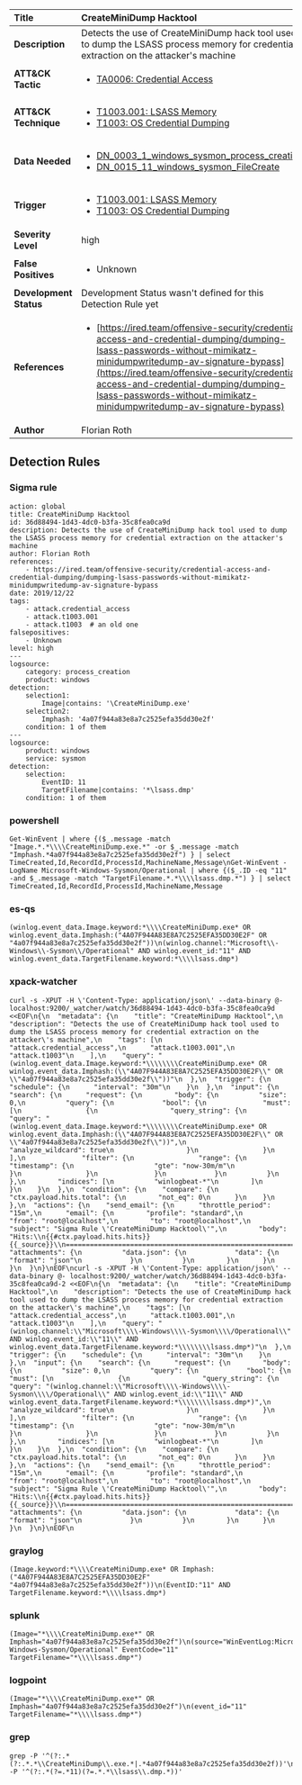 | Title                    | CreateMiniDump Hacktool       |
|:-------------------------|:------------------|
| **Description**          | Detects the use of CreateMiniDump hack tool used to dump the LSASS process memory for credential extraction on the attacker's machine |
| **ATT&amp;CK Tactic**    |  <ul><li>[TA0006: Credential Access](https://attack.mitre.org/tactics/TA0006)</li></ul>  |
| **ATT&amp;CK Technique** | <ul><li>[T1003.001: LSASS Memory](https://attack.mitre.org/techniques/T1003/001)</li><li>[T1003: OS Credential Dumping](https://attack.mitre.org/techniques/T1003)</li></ul>  |
| **Data Needed**          | <ul><li>[DN_0003_1_windows_sysmon_process_creation](../Data_Needed/DN_0003_1_windows_sysmon_process_creation.md)</li><li>[DN_0015_11_windows_sysmon_FileCreate](../Data_Needed/DN_0015_11_windows_sysmon_FileCreate.md)</li></ul>  |
| **Trigger**              | <ul><li>[T1003.001: LSASS Memory](../Triggers/T1003.001.md)</li><li>[T1003: OS Credential Dumping](../Triggers/T1003.md)</li></ul>  |
| **Severity Level**       | high |
| **False Positives**      | <ul><li>Unknown</li></ul>  |
| **Development Status**   |  Development Status wasn't defined for this Detection Rule yet  |
| **References**           | <ul><li>[https://ired.team/offensive-security/credential-access-and-credential-dumping/dumping-lsass-passwords-without-mimikatz-minidumpwritedump-av-signature-bypass](https://ired.team/offensive-security/credential-access-and-credential-dumping/dumping-lsass-passwords-without-mimikatz-minidumpwritedump-av-signature-bypass)</li></ul>  |
| **Author**               | Florian Roth |


## Detection Rules

### Sigma rule

```
action: global
title: CreateMiniDump Hacktool
id: 36d88494-1d43-4dc0-b3fa-35c8fea0ca9d
description: Detects the use of CreateMiniDump hack tool used to dump the LSASS process memory for credential extraction on the attacker's machine
author: Florian Roth
references:
    - https://ired.team/offensive-security/credential-access-and-credential-dumping/dumping-lsass-passwords-without-mimikatz-minidumpwritedump-av-signature-bypass
date: 2019/12/22
tags:
    - attack.credential_access
    - attack.t1003.001
    - attack.t1003  # an old one
falsepositives:
    - Unknown
level: high
---
logsource:
    category: process_creation
    product: windows
detection:
    selection1: 
        Image|contains: '\CreateMiniDump.exe'
    selection2:
        Imphash: '4a07f944a83e8a7c2525efa35dd30e2f'
    condition: 1 of them
---
logsource:
    product: windows
    service: sysmon
detection:
    selection:
        EventID: 11
        TargetFilename|contains: '*\lsass.dmp'
    condition: 1 of them

```





### powershell
    
```
Get-WinEvent | where {($_.message -match "Image.*.*\\\\CreateMiniDump.exe.*" -or $_.message -match "Imphash.*4a07f944a83e8a7c2525efa35dd30e2f") } | select TimeCreated,Id,RecordId,ProcessId,MachineName,Message\nGet-WinEvent -LogName Microsoft-Windows-Sysmon/Operational | where {($_.ID -eq "11" -and $_.message -match "TargetFilename.*.*\\\\lsass.dmp.*") } | select TimeCreated,Id,RecordId,ProcessId,MachineName,Message
```


### es-qs
    
```
(winlog.event_data.Image.keyword:*\\\\CreateMiniDump.exe* OR winlog.event_data.Imphash:("4A07F944A83E8A7C2525EFA35DD30E2F" OR "4a07f944a83e8a7c2525efa35dd30e2f"))\n(winlog.channel:"Microsoft\\-Windows\\-Sysmon\\/Operational" AND winlog.event_id:"11" AND winlog.event_data.TargetFilename.keyword:*\\\\lsass.dmp*)
```


### xpack-watcher
    
```
curl -s -XPUT -H \'Content-Type: application/json\' --data-binary @- localhost:9200/_watcher/watch/36d88494-1d43-4dc0-b3fa-35c8fea0ca9d <<EOF\n{\n  "metadata": {\n    "title": "CreateMiniDump Hacktool",\n    "description": "Detects the use of CreateMiniDump hack tool used to dump the LSASS process memory for credential extraction on the attacker\'s machine",\n    "tags": [\n      "attack.credential_access",\n      "attack.t1003.001",\n      "attack.t1003"\n    ],\n    "query": "(winlog.event_data.Image.keyword:*\\\\\\\\CreateMiniDump.exe* OR winlog.event_data.Imphash:(\\"4A07F944A83E8A7C2525EFA35DD30E2F\\" OR \\"4a07f944a83e8a7c2525efa35dd30e2f\\"))"\n  },\n  "trigger": {\n    "schedule": {\n      "interval": "30m"\n    }\n  },\n  "input": {\n    "search": {\n      "request": {\n        "body": {\n          "size": 0,\n          "query": {\n            "bool": {\n              "must": [\n                {\n                  "query_string": {\n                    "query": "(winlog.event_data.Image.keyword:*\\\\\\\\CreateMiniDump.exe* OR winlog.event_data.Imphash:(\\"4A07F944A83E8A7C2525EFA35DD30E2F\\" OR \\"4a07f944a83e8a7c2525efa35dd30e2f\\"))",\n                    "analyze_wildcard": true\n                  }\n                }\n              ],\n              "filter": {\n                "range": {\n                  "timestamp": {\n                    "gte": "now-30m/m"\n                  }\n                }\n              }\n            }\n          }\n        },\n        "indices": [\n          "winlogbeat-*"\n        ]\n      }\n    }\n  },\n  "condition": {\n    "compare": {\n      "ctx.payload.hits.total": {\n        "not_eq": 0\n      }\n    }\n  },\n  "actions": {\n    "send_email": {\n      "throttle_period": "15m",\n      "email": {\n        "profile": "standard",\n        "from": "root@localhost",\n        "to": "root@localhost",\n        "subject": "Sigma Rule \'CreateMiniDump Hacktool\'",\n        "body": "Hits:\\n{{#ctx.payload.hits.hits}}{{_source}}\\n================================================================================\\n{{/ctx.payload.hits.hits}}",\n        "attachments": {\n          "data.json": {\n            "data": {\n              "format": "json"\n            }\n          }\n        }\n      }\n    }\n  }\n}\nEOF\ncurl -s -XPUT -H \'Content-Type: application/json\' --data-binary @- localhost:9200/_watcher/watch/36d88494-1d43-4dc0-b3fa-35c8fea0ca9d-2 <<EOF\n{\n  "metadata": {\n    "title": "CreateMiniDump Hacktool",\n    "description": "Detects the use of CreateMiniDump hack tool used to dump the LSASS process memory for credential extraction on the attacker\'s machine",\n    "tags": [\n      "attack.credential_access",\n      "attack.t1003.001",\n      "attack.t1003"\n    ],\n    "query": "(winlog.channel:\\"Microsoft\\\\-Windows\\\\-Sysmon\\\\/Operational\\" AND winlog.event_id:\\"11\\" AND winlog.event_data.TargetFilename.keyword:*\\\\\\\\lsass.dmp*)"\n  },\n  "trigger": {\n    "schedule": {\n      "interval": "30m"\n    }\n  },\n  "input": {\n    "search": {\n      "request": {\n        "body": {\n          "size": 0,\n          "query": {\n            "bool": {\n              "must": [\n                {\n                  "query_string": {\n                    "query": "(winlog.channel:\\"Microsoft\\\\-Windows\\\\-Sysmon\\\\/Operational\\" AND winlog.event_id:\\"11\\" AND winlog.event_data.TargetFilename.keyword:*\\\\\\\\lsass.dmp*)",\n                    "analyze_wildcard": true\n                  }\n                }\n              ],\n              "filter": {\n                "range": {\n                  "timestamp": {\n                    "gte": "now-30m/m"\n                  }\n                }\n              }\n            }\n          }\n        },\n        "indices": [\n          "winlogbeat-*"\n        ]\n      }\n    }\n  },\n  "condition": {\n    "compare": {\n      "ctx.payload.hits.total": {\n        "not_eq": 0\n      }\n    }\n  },\n  "actions": {\n    "send_email": {\n      "throttle_period": "15m",\n      "email": {\n        "profile": "standard",\n        "from": "root@localhost",\n        "to": "root@localhost",\n        "subject": "Sigma Rule \'CreateMiniDump Hacktool\'",\n        "body": "Hits:\\n{{#ctx.payload.hits.hits}}{{_source}}\\n================================================================================\\n{{/ctx.payload.hits.hits}}",\n        "attachments": {\n          "data.json": {\n            "data": {\n              "format": "json"\n            }\n          }\n        }\n      }\n    }\n  }\n}\nEOF\n
```


### graylog
    
```
(Image.keyword:*\\\\CreateMiniDump.exe* OR Imphash:("4A07F944A83E8A7C2525EFA35DD30E2F" "4a07f944a83e8a7c2525efa35dd30e2f"))\n(EventID:"11" AND TargetFilename.keyword:*\\\\lsass.dmp*)
```


### splunk
    
```
(Image="*\\\\CreateMiniDump.exe*" OR Imphash="4a07f944a83e8a7c2525efa35dd30e2f")\n(source="WinEventLog:Microsoft-Windows-Sysmon/Operational" EventCode="11" TargetFilename="*\\\\lsass.dmp*")
```


### logpoint
    
```
(Image="*\\\\CreateMiniDump.exe*" OR Imphash="4a07f944a83e8a7c2525efa35dd30e2f")\n(event_id="11" TargetFilename="*\\\\lsass.dmp*")
```


### grep
    
```
grep -P '^(?:.*(?:.*.*\\CreateMiniDump\\.exe.*|.*4a07f944a83e8a7c2525efa35dd30e2f))'\ngrep -P '^(?:.*(?=.*11)(?=.*.*\\lsass\\.dmp.*))'
```




